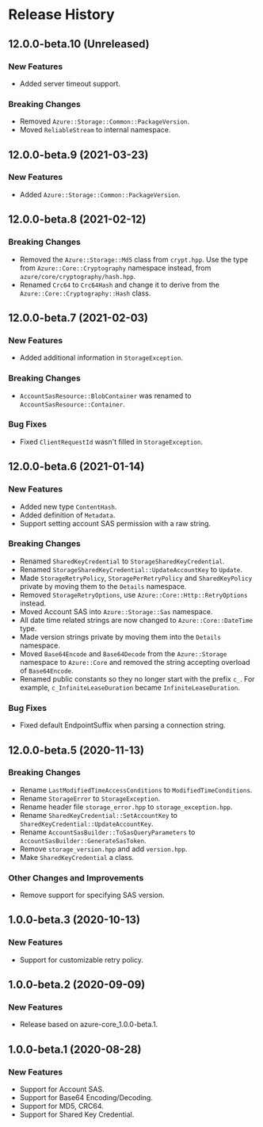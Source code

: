 # Release History

## 12.0.0-beta.10 (Unreleased)

### New Features

- Added server timeout support.

### Breaking Changes

- Removed `Azure::Storage::Common::PackageVersion`.
- Moved `ReliableStream` to internal namespace.

## 12.0.0-beta.9 (2021-03-23)

### New Features

- Added `Azure::Storage::Common::PackageVersion`.

## 12.0.0-beta.8 (2021-02-12)

### Breaking Changes

- Removed the `Azure::Storage::Md5` class from `crypt.hpp`. Use the type from `Azure::Core::Cryptography` namespace instead, from `azure/core/cryptography/hash.hpp`.
- Renamed `Crc64` to `Crc64Hash` and change it to derive from the `Azure::Core::Cryptography::Hash` class.

## 12.0.0-beta.7 (2021-02-03)

### New Features

- Added additional information in `StorageException`.

### Breaking Changes

- `AccountSasResource::BlobContainer` was renamed to `AccountSasResource::Container`.

### Bug Fixes

- Fixed `ClientRequestId` wasn't filled in `StorageException`.

## 12.0.0-beta.6 (2021-01-14)

### New Features

- Added new type `ContentHash`.
- Added definition of `Metadata`.
- Support setting account SAS permission with a raw string.

### Breaking Changes

- Renamed `SharedKeyCredential` to `StorageSharedKeyCredential`.
- Renamed `StorageSharedKeyCredential::UpdateAccountKey` to `Update`.
- Made `StorageRetryPolicy`, `StoragePerRetryPolicy` and `SharedKeyPolicy` private by moving them to the `Details` namespace.
- Removed `StorageRetryOptions`, use `Azure::Core::Http::RetryOptions` instead.
- Moved Account SAS into `Azure::Storage::Sas` namespace.
- All date time related strings are now changed to `Azure::Core::DateTime` type.
- Made version strings private by moving them into the `Details` namespace.
- Moved `Base64Encode` and `Base64Decode` from the `Azure::Storage` namespace to `Azure::Core` and removed the string accepting overload of `Base64Encode`.
- Renamed public constants so they no longer start with the prefix `c_`. For example, `c_InfiniteLeaseDuration` became `InfiniteLeaseDuration`.

### Bug Fixes

- Fixed default EndpointSuffix when parsing a connection string.

## 12.0.0-beta.5 (2020-11-13)

### Breaking Changes

- Rename `LastModifiedTimeAccessConditions` to `ModifiedTimeConditions`.
- Rename `StorageError` to `StorageException`.
- Rename header file `storage_error.hpp` to `storage_exception.hpp`.
- Rename `SharedKeyCredential::SetAccountKey` to `SharedKeyCredential::UpdateAccountKey`.
- Rename `AccountSasBuilder::ToSasQueryParameters` to `AccountSasBuilder::GenerateSasToken`.
- Remove `storage_version.hpp` and add `version.hpp`.
- Make `SharedKeyCredential` a class.

### Other Changes and Improvements

- Remove support for specifying SAS version.

## 1.0.0-beta.3 (2020-10-13)

### New Features

- Support for customizable retry policy.

## 1.0.0-beta.2 (2020-09-09)

### New Features

- Release based on azure-core_1.0.0-beta.1.

## 1.0.0-beta.1 (2020-08-28)

### New Features

- Support for Account SAS.
- Support for Base64 Encoding/Decoding.
- Support for MD5, CRC64.
- Support for Shared Key Credential.
